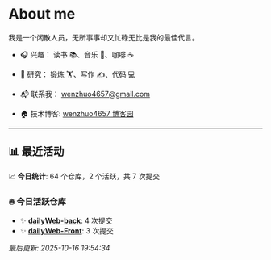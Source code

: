 # About me

我是一个闲散人员，无所事事却又忙碌无比是我的最佳代言。

- 🎧 兴趣： 读书 📚、音乐 🎵、咖啡 ☕  
- 🧪 研究： 锻炼 🏋️、写作 ✍️、代码 💻  

- 📬 联系我： wenzhuo4657@gmail.com  
- 🏠 技术博客:  [wenzhuo4657 博客园](https://www.cnblogs.com/wenzhuo4657)
---

## 📊 最近活动

📈 **今日统计**: 64 个仓库，2 个活跃，共 7 次提交

### 🔥 今日活跃仓库

- ✨ **[dailyWeb-back](https://github.com/wenzhuo4657/dailyWeb-back)**: 4 次提交
- ✨ **[dailyWeb-Front](https://github.com/wenzhuo4657/dailyWeb-Front)**: 3 次提交


*最后更新: 2025-10-16 19:54:34*
